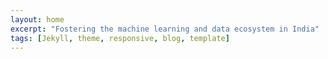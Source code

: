 ```yaml
---
layout: home
excerpt: "Fostering the machine learning and data ecosystem in India"
tags: [Jekyll, theme, responsive, blog, template]
---
```

